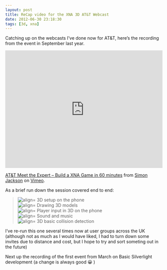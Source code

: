 ```yaml
---
layout: post
title: ReCap video for the XNA 3D AT&T Webcast
date: 2012-06-30 23:18:30
tags: [3d, xna]
---
```


Catching up on the webcasts I’ve done now for AT&T, here’s the recording from the event in September last year.

<iframe loading="lazy" src="http://player.vimeo.com/video/17441935" frameborder="0" width="500" height="375"></iframe>

[AT&T Meet the Expert – Build a XNA Game in 60 minutes](http://vimeo.com/17441935) from [Simon Jackson](http://vimeo.com/user5386443) on [Vimeo](http://vimeo.com).

As a brief run down the session covered end to end:

> ![align=](http://www.dotnetscraps.com/samples/bullets/024.gif)    3D setup on the phone  
> ![align=](http://www.dotnetscraps.com/samples/bullets/024.gif)    Drawing 3D models  
> ![align=](http://www.dotnetscraps.com/samples/bullets/024.gif)    Player input in 3D on the phone  
> ![align=](http://www.dotnetscraps.com/samples/bullets/024.gif)    Sound and music  
> ![align=](http://www.dotnetscraps.com/samples/bullets/024.gif)    3D basic collision detection

I’ve re-run this one several times now at user groups across the UK (although not as much as I would have liked, I had to turn down some invites due to distance and cost, but I hope to try and sort someting out in the future)

Next up the recording of the first event from March on Basic Silverlight development (a change is always good 😀 )

